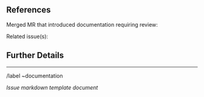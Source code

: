 

<!--  Unmodified issue template  -->


<!-- This issue requests a technical writer review as required for documentation
     content that was merged without one. -->

<!-- NOTE: Please add a DevOps stage label (format `devops:<stage_name>`)
     and assign the technical writer who is
     [listed for that stage](https://about.gitlab.com/handbook/product/categories/#devops-stages). -->


## References

Merged MR that introduced documentation requiring review: 

Related issue(s): 

## Further Details

<!-- Any additional context, questions, or notes for the technical writer. -->



---

>>>
/label ~documentation

_Issue markdown template document_ 
>>>
